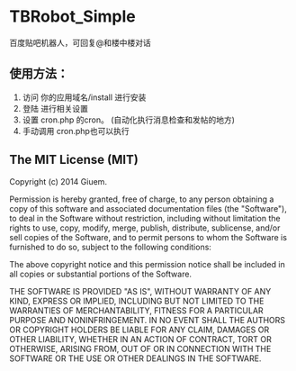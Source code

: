 TBRobot_Simple
==============
百度贴吧机器人，可回复@和楼中楼对话

## 使用方法：

1. 访问 你的应用域名/install 进行安装
2. 登陆 进行相关设置
3. 设置 cron.php 的cron。 (自动化执行消息检查和发帖的地方)
4. 手动调用 cron.php也可以执行

## The MIT License (MIT)

Copyright (c) 2014 Giuem.

Permission is hereby granted, free of charge, to any person obtaining a copy
of this software and associated documentation files (the "Software"), to deal
in the Software without restriction, including without limitation the rights
to use, copy, modify, merge, publish, distribute, sublicense, and/or sell
copies of the Software, and to permit persons to whom the Software is
furnished to do so, subject to the following conditions:

The above copyright notice and this permission notice shall be included in all
copies or substantial portions of the Software.

THE SOFTWARE IS PROVIDED "AS IS", WITHOUT WARRANTY OF ANY KIND, EXPRESS OR
IMPLIED, INCLUDING BUT NOT LIMITED TO THE WARRANTIES OF MERCHANTABILITY,
FITNESS FOR A PARTICULAR PURPOSE AND NONINFRINGEMENT. IN NO EVENT SHALL THE
AUTHORS OR COPYRIGHT HOLDERS BE LIABLE FOR ANY CLAIM, DAMAGES OR OTHER
LIABILITY, WHETHER IN AN ACTION OF CONTRACT, TORT OR OTHERWISE, ARISING FROM,
OUT OF OR IN CONNECTION WITH THE SOFTWARE OR THE USE OR OTHER DEALINGS IN THE
SOFTWARE.
